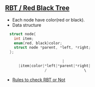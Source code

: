 ## [RBT / Red Black Tree](https://www.youtube.com/watch?v=UaLIHuR1t8Q&t=883s)
- Each node have color(red or black). 
- Data structure
```c
  struct node{ 
    int item;  
    enum{red, black}color;
    struct node *parent, *left, *right; 
  };
  
                          |
      |item|color|*left|*parent|*right|
                  /                 \
```
- [Rules to check RBT or Not](Rules_to_check_RBT_or_Not)
